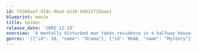 ```yaml
---
id: f4366aaf-d18c-46a5-b216-b8022f15bae1
blueprint: movie
title: Spider
release_date: '2002-12-13'
overview: 'A mentally disturbed man takes residence in a halfway house. His mind gradually slips back into the realm created by his illness, where he replays a key part of his childhood.'
genres: '[{"id": 18, "name": "Drama"}, {"id": 9648, "name": "Mystery"}, {"id": 53, "name": "Thriller"}]'
---
```

